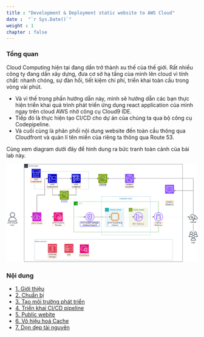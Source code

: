 ```yaml
---
title : "Development & Deployment static website to AWS Cloud"
date :  "`r Sys.Date()`" 
weight : 1 
chapter : false
---
```


### Tổng quan

Cloud Computing hiện tại đang dần trở thành xu thế của thế giới. Rất nhiều công ty đang dần xây dựng, đưa cơ sở hạ tầng cùa mình lên cloud vì tính chất: nhanh chóng, sự đàn hồi, tiết kiệm chi phí, triển khai toàn cầu trong vòng vài phút.
- Và vì thế trong phần hướng dẫn này, mình sẽ hướng dẫn các bạn thực hiện triển khai quá trình phát triển ứng dụng react application của mình ngay trên cloud AWS nhờ công cụ Cloud9 IDE. 
- Tiếp đó là thực hiện tạo CI/CD cho dự án của chúng ta qua bộ công cụ Codepipeline.
- Và cuối cùng là phân phối nội dung website đến toàn cầu thông qua Cloudfront và quản lí tên miền của riêng ta thông qua Route 53.

Cùng xem diagram dưới đây để hình dung ra bức tranh toàn cảnh của bài lab này.

![IMAGE](/images/1-introduce/001-introduce.png)

### Nội dung
- [1. Giới thiệu](./1-introduce/)
- [2. Chuẩn bị](./2-prerequiste/)
- [3. Tạo môi trường phát triển](./3-developmentEnvironment/)
- [4. Triển khai CI/CD pipeline](./4-createCICD/)
- [5. Public webite](./5-publicWebsite&Distribution/)
- [6. Vô hiệu hoá Cache](./6-invalidateCacheCloudfront/)
- [7. Dọn dẹp tài nguyên](./7-cleanup/)